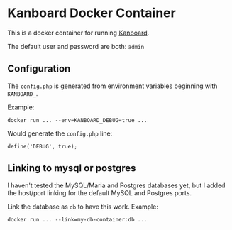 Kanboard Docker Container
=========================

This is a docker container for running [Kanboard](http://kanboard.net).

The default user and password are both: `admin`

Configuration
-------------

The `config.php` is generated from environment variables beginning with
`KANBOARD_`.

Example:

    docker run ... --env=KANBOARD_DEBUG=true ...

Would generate the `config.php` line:

    define('DEBUG', true);

Linking to mysql or postgres
----------------------------

I haven't tested the MySQL/Maria and Postgres databases yet, but I added the
host/port linking for the default MySQL and Postgres ports.

Link the database as `db` to have this work. Example:

    docker run ... --link=my-db-container:db ...
